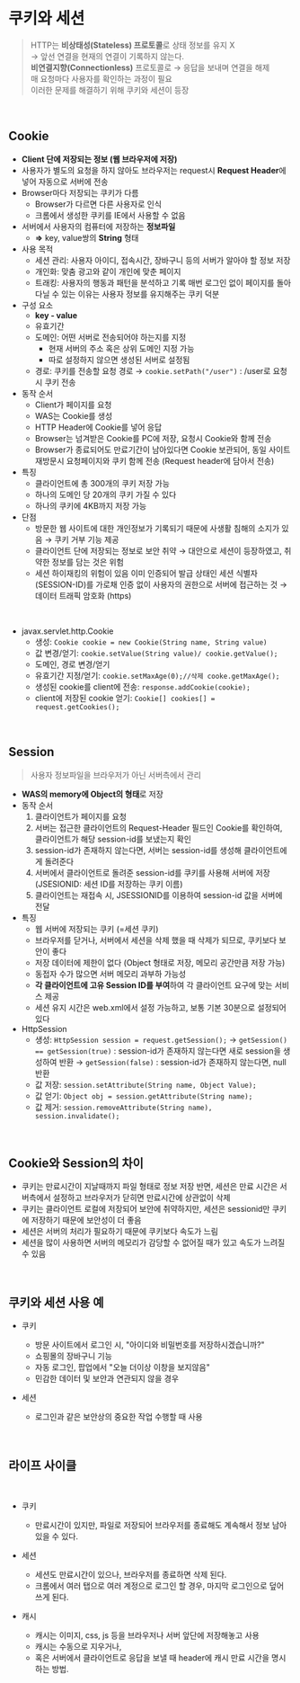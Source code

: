 # 쿠키와 세션

> HTTP는 **비상태성(Stateless) 프로토콜**로 상태 정보를 유지 X  
> → 앞선 연결을 현재의 연결이 기록하지 않는다.  
> **비연결지향(Connectionless)** 프로토콜로 → 응답을 보내며 연결을 해제  
> 매 요청마다 사용자를 확인하는 과정이 필요  
> 이러한 문제를 해결하기 위해 쿠키와 세션이 등장

</br>

## Cookie

- **Client 단에 저장되는 정보 (웹 브라우저에 저장)**
- 사용자가 별도의 요청을 하지 않아도 브라우저는 request시 **Request Header**에 넣어 자동으로 서버에 전송
- Browser마다 저장되는 쿠키가 다름
  - Browser가 다르면 다른 사용자로 인식
  - 크롬에서 생성한 쿠키를 IE에서 사용할 수 없음
- 서버에서 사용자의 컴퓨터에 저장하는 **정보파일**
  - **⇒** key, value쌍의 **String** 형태
- 사용 목적
  - 세션 관리: 사용자 아이디, 접속시간, 장바구니 등의 서버가 알아야 할 정보 저장
  - 개인화: 맞춤 광고와 같이 개인에 맞춘 페이지
  - 트래킹: 사용자의 행동과 패턴을 분석하고 기록
    매번 로그인 없이 페이지를 돌아다닐 수 있는 이유는 사용자 정보를 유지해주는 쿠키 덕분
- 구성 요소
  - **key - value**
  - 유효기간
  - 도메인: 어떤 서버로 전송되어야 하는지를 지정
    - 현재 서버의 주소 혹은 상위 도메인 지정 가능
    - 따로 설정하지 않으면 생성된 서버로 설정됨
  - 경로: 쿠키를 전송할 요청 경로
    → `cookie.setPath("/user")` : /user로 요청시 쿠키 전송
- 동작 순서
  - Client가 페이지를 요청
  - WAS는 Cookie를 생성
  - HTTP Header에 Cookie를 넣어 응답
  - Browser는 넘겨받은 Cookie를 PC에 저장, 요청시 Cookie와 함께 전송
  - Browser가 종료되어도 만료기간이 남아있다면 Cookie 보관되어, 동일 사이트 재방문시 요청페이지와 쿠키 함께 전송 (Request header에 담아서 전송)
- 특징
  - 클라이언트에 총 300개의 쿠키 저장 가능
  - 하나의 도메인 당 20개의 쿠키 가질 수 있다
  - 하나의 쿠키에 4KB까지 저장 가능
- 단점
  - 방문한 웹 사이트에 대한 개인정보가 기록되기 때문에 사생활 침해의 소지가 있음 → 쿠키 거부 기능 제공
  - 클라이언트 단에 저장되는 정보로 보안 취약 → 대안으로 세션이 등장하였고, 취약한 정보를 담는 것은 위험
  - 세션 하이재킹의 위험이 있음
    이미 인증되어 발급 상태인 세션 식별자(SESSION-ID)를 가로채 인증 없이 사용자의 권한으로 서버에 접근하는 것 → 데이터 트래픽 암호화 (https)

</br>

- javax.servlet.http.Cookie
  - 생성: `Cookie cookie = new Cookie(String name, String value)`
  - 값 변경/얻기: `cookie.setValue(String value)/ cookie.getValue();`
  - 도메인, 경로 변경/얻기
  - 유효기간 지정/얻기: `cookie.setMaxAge(0);//삭제 cooke.getMaxAge();`
  - 생성된 cookie를 client에 전송: `response.addCookie(cookie);`
  - client에 저장된 cookie 얻기: `Cookie[] cookies[] = request.getCookies();`

</br>

## Session

> 사용자 정보파일을 브라우저가 아닌 서버측에서 관리

- **WAS의 memory에 Object의 형태**로 저장
- 동작 순서
  1. 클라이언트가 페이지를 요청
  2. 서버는 접근한 클라이언트의 Request-Header 필드인 Cookie를 확인하여, 클라이언트가 해당 session-id를 보냈는지 확인
  3. session-id가 존재하지 않는다면, 서버는 session-id를 생성해 클라이언트에게 돌려준다
  4. 서버에서 클라이언트로 돌려준 session-id를 쿠키를 사용해 서버에 저장 (JSESIONID: 세션 ID를 저장하는 쿠키 이름)
  5. 클라이언트는 재접속 시, JSESSIONID를 이용하여 session-id 값을 서버에 전달
- 특징
  - 웹 서버에 저장되는 쿠키 (=세션 쿠키)
  - 브라우저를 닫거나, 서버에서 세션을 삭제 했을 때 삭제가 되므로, 쿠키보다 보안이 좋다
  - 저장 데이터에 제한이 없다 (Object 형태로 저장, 메모리 공간만큼 저장 가능)
  - 동접자 수가 많으면 서버 메모리 과부하 가능성
  - **각 클라이언트에 고유 Session ID를 부여**하여 각 클라이언트 요구에 맞는 서비스 제공
  - 세션 유지 시간은 web.xml에서 설정 가능하고, 보통 기본 30분으로 설정되어 있다
- HttpSession
  - 생성: `HttpSession session = request.getSession();`
    → `getSession() == getSession(true)` : session-id가 존재하지 않는다면 새로 session을 생성하여 반환
    → `getSession(false)` : session-id가 존재하지 않는다면, null 반환
  - 값 저장: `session.setAttribute(String name, Object Value);`
  - 값 얻기: `Object obj = session.getAttribute(String name);`
  - 값 제거: `session.removeAttribute(String name), session.invalidate();`

</br>

## Cookie와 Session의 차이

- 쿠키는 만료시간이 지날때까지 파일 형태로 정보 저장 반면, 세션은 만료 시간은 서버측에서 설정하고 브라우저가 닫히면 만료시간에 상관없이 삭제
- 쿠키는 클라이언트 로컬에 저장되어 보안에 취약하지만, 세션은 sessionid만 쿠키에 저장하기 때문에 보안성이 더 좋음
- 세션은 서버의 처리가 필요하기 때문에 쿠키보다 속도가 느림
- 세션을 많이 사용하면 서버의 메모리가 감당할 수 없어질 때가 있고 속도가 느려질 수 있음

</br>

## 쿠키와 세션 사용 예

- 쿠키

  - 방문 사이트에서 로그인 시, "아이디와 비밀번호를 저장하시겠습니까?"
  - 쇼핑몰의 장바구니 기능
  - 자동 로그인, 팝업에서 "오늘 더이상 이창을 보지않음"
  - 민감한 데이터 및 보안과 연관되지 않을 경우

- 세션
  - 로그인과 같은 보안상의 중요한 작업 수행할 때 사용

</br>

## 라이프 사이클

</br>

- 쿠키

  - 만료시간이 있지만, 파일로 저장되어 브라우저를 종료해도 계속해서 정보 남아있을 수 있다.

- 세션

  - 세션도 만료시간이 있으나, 브라우저를 종료하면 삭제 된다.
  - 크롬에서 여러 탭으로 여러 계정으로 로그인 할 경우, 마지막 로그인으로 덮어 쓰게 된다.

- 캐시

  - 캐시는 이미지, css, js 등을 브라우저나 서버 앞단에 저장해놓고 사용
  - 캐시는 수동으로 지우거나,
  - 혹은 서버에서 클라이언트로 응답을 보낼 때 header에 캐시 만료 시간을 명시하는 방법.
